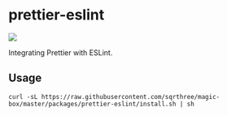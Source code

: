 # prettier-eslint

[![](https://img.shields.io/badge/version-v0.1.0-brightgreen.svg)]()

Integrating Prettier with ESLint.

## Usage

```
curl -sL https://raw.githubusercontent.com/sqrthree/magic-box/master/packages/prettier-eslint/install.sh | sh
```

